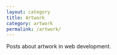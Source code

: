 ```yaml
---
layout: category
title: Artwork
category: artwork
permalink: /artwork/
---
```

Posts about artwork in web development.
